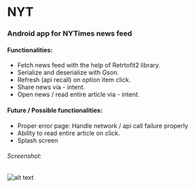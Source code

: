 # NYT

### Android app for NYTimes news feed 

#### Functionalities:
* Fetch news feed with the help of Retrtofit2 library.
* Serialize and deserialize with Gson.
* Refresh (api recall) on option item click.
* Share news via - intent.
* Open news / read entire article via - intent.


#### Future / Possible functionalities:
* Proper error page: Handle network / api call failure properly
* Ability to read entire article on click.
* Splash screen

###### Screenshot:
![alt text](https://drive.google.com/open?id=1xAGVlpo6o7y0Xdf8DpRBG9svTTND8pTx "screenshot")
